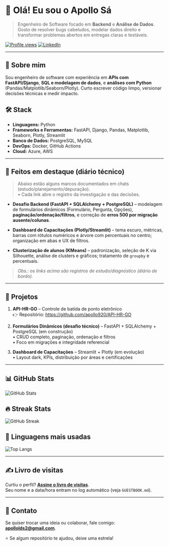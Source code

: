 # 👋 Olá! Eu sou o Apollo Sá

> Engenheiro de Software focado em **Backend** e **Análise de Dados**. Gosto de resolver bugs cabeludos, modelar dados direito e transformar problemas abertos em entregas claras e testáveis.

[![Profile views](https://hits.seeyoufarm.com/api/count/incr/badge.svg?url=https://github.com/apollo920&title=Profile%20Views)](#)
[![LinkedIn](https://img.shields.io/badge/LinkedIn-Apollo%20Sá-0A66C2?logo=linkedin&logoColor=white)](https://www.linkedin.com/in/apollo-s%C3%A1-90939231b/)

---

## 💼 Sobre mim
Sou engenheiro de software com experiência em **APIs com FastAPI/Django**, **SQL e modelagem de dados**, e **análises com Python** (Pandas/Matplotlib/Seaborn/Plotly). Curto escrever código limpo, versionar decisões técnicas e medir impacto.

## 🛠 Stack
- **Linguagens:** Python  
- **Frameworks e Ferramentas:** FastAPI, Django, Pandas, Matplotlib, Seaborn, Plotly, Streamlit  
- **Banco de Dados:** PostgreSQL, MySQL  
- **DevOps:** Docker, GitHub Actions  
- **Cloud:** Azure, AWS

---

## 🚀 Feitos em destaque (diário técnico)
> Abaixo estão alguns marcos documentados em chats (estudo/planejamento/depuração).  
> • Cada link abre o registro da investigação e das decisões.

- **Desafio Backend (FastAPI + SQLAlchemy + PostgreSQL)** – modelagem de formulários dinâmicos (Formulário, Pergunta, Opções), **paginação/ordenação/filtros**, e correção de **erros 500 por migração ausente/colunas**.  
  

- **Dashboard de Capacitações (Plotly/Streamlit)** – tema escuro, métricas, barras com rótulos numéricos e árvore com percentuais no centro; organização em abas e UX de filtros.  
  

- **Clusterização de alunos (KMeans)** – padronização, seleção de K via Silhouette, análise de clusters e gráficos; tratamento de `groupby` e percentuais.  
  

> _Obs.: os links acima são registros de estudo/diagnóstico (diário de bordo)._

---

## 📌 Projetos
1. **API-HR-GO** – Controle de batida de ponto eletrônico  
   👉 Repositório: https://github.com/apollo920/API-HR-GO

2. **Formulários Dinâmicos (desafio técnico)** – FastAPI + SQLAlchemy + PostgreSQL (em construção)  
   • CRUD completo, paginação, ordenação e filtros  
   • Foco em migrações e integridade referencial

3. **Dashboard de Capacitações** – Streamlit + Plotly (em evolução)  
   • Layout dark, KPIs, distribuição por áreas e certificações

---

## 📊 GitHub Stats
![GitHub Stats](https://github-readme-stats.vercel.app/api?username=apollo920&show_icons=true&theme=dracula&count_private=true)

## 🔥 Streak Stats
![GitHub Streak](https://streak-stats.demolab.com/?user=apollo920&theme=dracula)

## 🧠 Linguagens mais usadas
![Top Langs](https://github-readme-stats.vercel.app/api/top-langs/?username=apollo920&layout=compact&theme=dracula)

---

## ✍️ Livro de visitas
Curtiu o perfil? **[Assine o livro de visitas](https://github.com/apollo920/apollo920/issues/new?title=%F0%9F%91%8B+Passei+por+aqui&body=Deixe+uma+mensagem!&labels=guestbook)**.  
Seu nome e a data/hora entram no log automático (veja `GUESTBOOK.md`).

---

## 💬 Contato
Se quiser trocar uma ideia ou colaborar, fale comigo: **apollolds2@gmail.com**.

⭐️ Se algum repositório te ajudou, deixe uma estrela!
